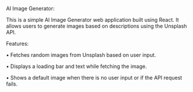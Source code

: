 AI Image Generator:

This is a simple AI Image Generator web application built using React. It allows users to generate images based on descriptions using the Unsplash API.

Features:

• Fetches random images from Unsplash based on user input.

• Displays a loading bar and text while fetching the image.

• Shows a default image when there is no user input or if the API request fails.
